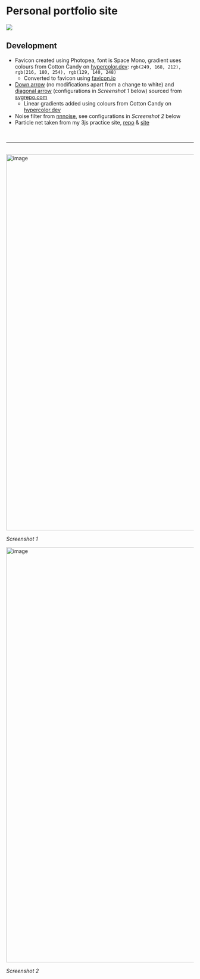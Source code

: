 # Personal portfolio site

![](https://github.com/wongd-hub/personal-site/blob/main/other-resources/screenie.gif)

## Development

* Favicon created using Photopea, font is Space Mono, gradient uses colours from Cotton Candy on [hypercolor.dev](https://hypercolor.dev/): `rgb(249, 168, 212), rgb(216, 180, 254), rgb(129, 140, 248)`
    * Converted to favicon using [favicon.io](favicon.io)
* [Down arrow](https://www.svgrepo.com/svg/80156/down-arrow) (no modifications apart from a change to white) and [diagonal arrow](https://www.svgrepo.com/svg/34346/diagonal-arrow) (configurations in *Screenshot 1* below) sourced from [svgrepo.com](svgrepo.com)
    * Linear gradients added using colours from Cotton Candy on [hypercolor.dev](https://hypercolor.dev/)
* Noise filter from [nnnoise](https://fffuel.co/nnnoise/), see configurations in *Screenshot 2* below
* Particle net taken from my 3js practice site, [repo](https://github.com/wongd-hub/three-js-sandpit) & [site](https://three-js-sandpit.vercel.app/)

<br/>

--------------

<br/>

<img width="1010" alt="image" src="https://github.com/wongd-hub/personal-site/assets/74039081/53e96033-de83-445e-a5bd-2595071dc851">

*Screenshot 1*

<img width="1115" alt="image" src="https://github.com/wongd-hub/personal-site/assets/74039081/4fb76ca9-42d6-48a6-9032-449708843261">

*Screenshot 2*
